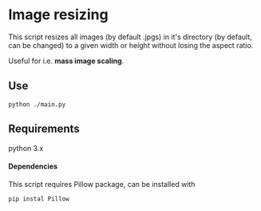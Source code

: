 # Image resizing
This script resizes all images (by default .jpgs) in it's directory (by default, can be changed) to a given width or height without losing the aspect ratio.

Useful for i.e. **mass image scaling**.

## Use
```
python ./main.py
```

## Requirements
python 3.x 
#### Dependencies
This script requires Pillow package, can be installed with 
```
pip instal Pillow
```